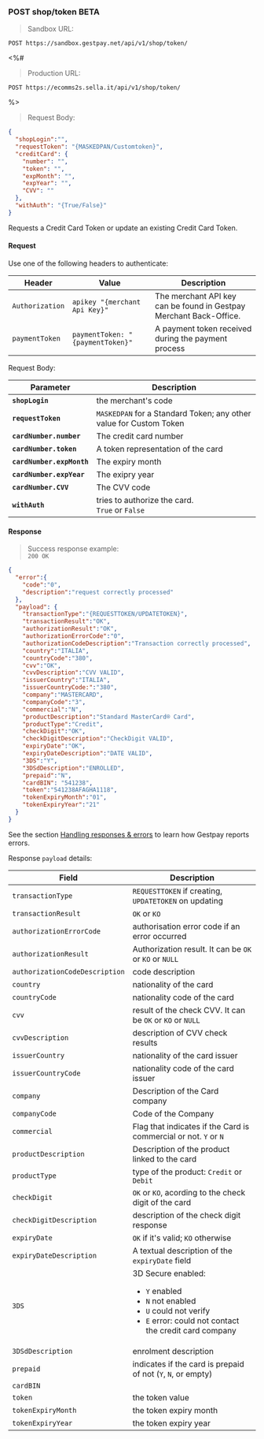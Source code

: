 ### POST shop/token <span class="beta">BETA</span>


> Sandbox URL:

```
POST https://sandbox.gestpay.net/api/v1/shop/token/
```

<%#
> Production URL: 

```
POST https://ecomms2s.sella.it/api/v1/shop/token/
```
%>

> Request Body: 

```json 
{  
  "shopLogin":"",
  "requestToken": "{MASKEDPAN/Customtoken}",
  "creditCard": {
    "number": "",
    "token": "",
    "expMonth": "", 
    "expYear": "", 
    "CVV": ""
  },
  "withAuth": "{True/False}"
}
```

Requests a Credit Card Token or update an existing Credit Card Token.
 

#### Request 

Use one of the following headers to authenticate: 

| Header          | Value                         | Description                                                        |
| --------------- | ----------------------------- | ------------------------------------------------------------------ |
| `Authorization` | `apikey "{merchant Api Key}"` | The merchant API key can be found in Gestpay Merchant Back-Office. |
| `paymentToken` | `paymentToken: "{paymentToken}"` | A payment token received during the payment process | 

Request Body: 

| Parameter | Description | 
| --------- | ----------- | 
| **`shopLogin`** | the merchant's code 
| **`requestToken`** | `MASKEDPAN` for a Standard Token; any other value for Custom Token 
| **`cardNumber.number`** | The credit card number 
| **`cardNumber.token`** | A token representation of the card  
| **`cardNumber.expMonth`** | The expiry month
| **`cardNumber.expYear`** | The exipry year 
| **`cardNumber.CVV`** | The CVV code  
| **`withAuth`** | tries to authorize the card. <br> `True` or `False`

#### Response 

> Success response example:<br>
> `200 OK`

```json
{
  "error":{  
    "code":"0",
    "description":"request correctly processed"
  },
  "payload": {
    "transactionType":"{REQUESTTOKEN/UPDATETOKEN}",
    "transactionResult":"OK",
    "authorizationResult":"OK",
    "authorizationErrorCode":"0",
    "authorizationCodeDescription":"Transaction correctly processed",
    "country":"ITALIA",
    "countryCode":"380",
    "cvv":"OK",
    "cvvDescription":"CVV VALID",
    "issuerCountry":"ITALIA",
    "issuerCountryCode:":"380",
    "company":"MASTERCARD",
    "companyCode":"3",
    "commercial":"N",
    "productDescription":"Standard MasterCard® Card",
    "productType":"Credit",
    "checkDigit":"OK",
    "checkDigitDescription":"CheckDigit VALID",
    "expiryDate":"OK",
    "expiryDateDescription":"DATE VALID",
    "3DS":"Y",
    "3DSdDescription":"ENROLLED",
    "prepaid":"N",
    "cardBIN": "541238",
    "token":"541238AFAGHA1118",
    "tokenExpiryMonth":"01",
    "tokenExpiryYear":"21"
  }
}
```

See the section [Handling responses & errors](#handling-responses-amp-errors) to learn how Gestpay reports errors.

Response `payload` details:

| Field          | Description 
| -------------- | -----------
| `transactionType` | `REQUESTTOKEN` if creating, `UPDATETOKEN` on updating
| `transactionResult` | `OK` or `KO`
| `authorizationErrorCode` | authorisation error code if an error occurred
| `authorizationResult` | Authorization result. It can be `OK` or `KO` or `NULL`
| `authorizationCodeDescription` | code description 
| `country` | nationality of the card 
| `countryCode` | nationality code of the card 
| `cvv` | result of the check CVV. It can be `OK` or `KO` or `NULL`
| `cvvDescription` | description of CVV check results
| `issuerCountry` | nationality of the card issuer 
| `issuerCountryCode` | nationality code of the card issuer
| `company` | Description of the Card company 
| `companyCode` | Code of the Company 
| `commercial` | Flag that indicates if the Card is commercial or not. `Y` or `N`
| `productDescription` | Description of the product linked to the card 
| `productType` | type of the product: `Credit` or `Debit`
| `checkDigit` | `OK` or `KO`, acording to the check digit of the card 
| `checkDigitDescription` | description of the check digit response
| `expiryDate` | `OK` if it's valid; `KO` otherwise
| `expiryDateDescription` | A textual description of the `expiryDate` field
| `3DS` | 3D Secure enabled: <ul><li>`Y` enabled </li><li>`N` not enabled</li><li>`U` could not verify</li><li>`E` error: could not contact the credit card company</li></ul>  
| `3DSdDescription` | enrolment description 
| `prepaid` | indicates if the card is prepaid of not (`Y`, `N`, or empty)
| `cardBIN` | 
| `token` | the token value 
| `tokenExpiryMonth` | the token expiry month 
| `tokenExpiryYear` | the token expiry year 
